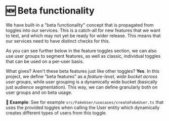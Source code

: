 # 🆕 Beta functionality

We have built-in a "beta functionality" concept that is propagated from toggles into our services. This is a catch-all for new features that we want to test, and which may not yet be ready for wider release. This means that our services need to have distinct checks for this.

As you can see further below in the feature toggles section, we can also use user groups to segment features, as well as classic, individual toggles that can be used on a per-user basis.

What gives? Aren't these beta features just like other toggles? **Yes**. In this project, we define ”beta features” as a _feature-level, wide bucket across user groups_, while user grouping is a dynamically wide bucket (basically just audience segmentation). This way, we can define granularly both on user groups and on beta usage.

**🎯 Example**: See for example `src/FakeUser/usecases/createFakeUser.ts` that uses the provided toggles when calling the User entity which dynamically creates different types of users from this toggle.
